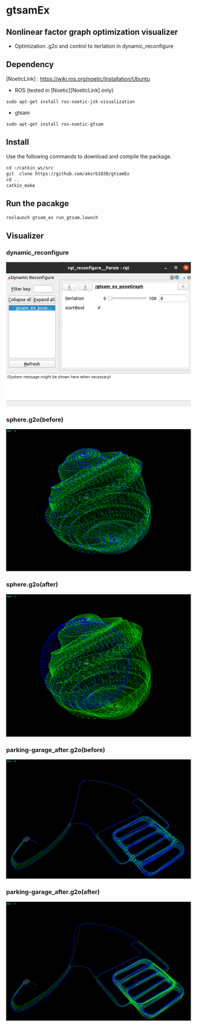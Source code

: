 # gtsamEx

## Nonlinear factor graph optimization visualizer

* Optimization .g2o and control to iterlation in dynamic_reconfigure

## Dependency
[NoeticLink] : https://wiki.ros.org/noetic/Installation/Ubuntu

* ROS (tested in [Noetic][NoeticLink] only)
```
sudo apt-get install ros-noetic-jsk-visualization
```

* gtsam
```
sudo apt-get install ros-noetic-gtsam
```

## Install
Use the following commands to download and compile the package.

```
cd ~/catkin_ws/src
git  clone https://github.com/aksrb1030/gtsamEx
cd ..
catkin_make
```


## Run the pacakge
```
roslaunch gtsam_ex run_gtsam.launch
```

## Visualizer

### dynamic_reconfigure
<img src="./img/dynamic_reconfigure.png">

### sphere.g2o(before)
<img src="./img/sphere_before.png">

### sphere.g2o(after)
<img src="./img/sphere_after.png">

### parking-garage_after.g2o(before)
<img src="./img/parking-garage_before.png">

### parking-garage_after.g2o(after)
<img src="./img/parking-garage_after.png">